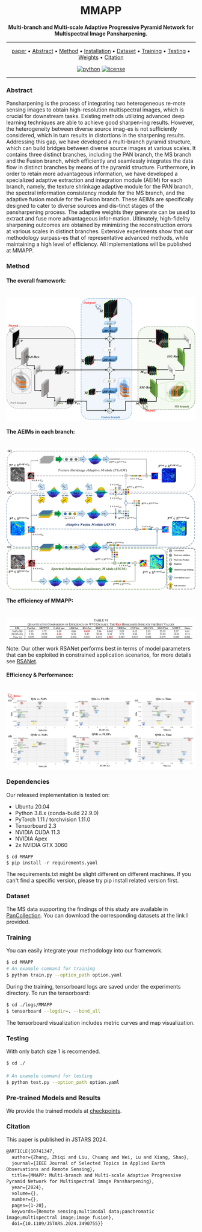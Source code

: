 <div align="center">


# MMAPP
**Multi-branch and Multi-scale Adaptive Progressive Pyramid Network for Multispectral Image Pansharpening.**

______________________________________________________________________
<p align="center">
  <a href="https://ieeexplore.ieee.org/document/10741347">paper</a> •
  <a href="#Abstract">Abstract</a> •
  <a href="#Method">Method</a> •
    <a href="#Dependencies">Installation</a> •
    <a href="#Dataset">Dataset</a> •
<a href="#Training">Training</a> •
<a href="#Testing">Testing</a> •
  <a href="#Pre-trained-models-and-results">Weights</a> •
  <a href="#Citation">Citation</a><br>
 </p>

[![python](https://img.shields.io/badge/python-%20%203.8-blue.svg)]()
[![license](https://img.shields.io/badge/license-Apache%202.0-blue.svg)](https://github.com/JUSTM0VE0N/MMAPP/blob/main/LICENSE)

</div>

______________________________________________________________________
### Abstract
Pansharpening is the process of integrating two heterogeneous re-mote sensing images to obtain high-resolution multispectral images, which is crucial for downstream tasks. Existing methods utilizing advanced deep learning techniques are able to achieve good sharpen-ing results. However, the heterogeneity between diverse source imag-es is not sufficiently considered, which in turn results in distortions in the sharpening results. Addressing this gap, we have developed a multi-branch pyramid structure, which can build bridges between diverse source images at various scales. It contains three distinct branches, including the PAN branch, the MS branch and the Fusion branch, which efficiently and seamlessly integrates the data flow in distinct branches by means of the pyramid structure. Furthermore, in order to retain more advantageous information, we have developed a specialized adaptive extraction and integration module (AEIM) for each branch, namely, the texture shrinkage adaptive module for the PAN branch, the spectral information consistency module for the MS branch, and the adaptive fusion module for the Fusion branch. These AEIMs are specifically designed to cater to diverse sources and dis-tinct stages of the pansharpening process. The adaptive weights they generate can be used to extract and fuse more advantageous infor-mation. Ultimately, high-fidelity sharpening outcomes are obtained by minimizing the reconstruction errors at various scales in distinct branches. Extensive experiments show that our methodology surpass-es that of representative advanced methods, while maintaining a high level of efficiency. All implementations will be published at MMAPP.


### Method
#### The overall framework:
<br>
<img src="charts/framework.png" align=center />

#### The AEIMs in each branch:
<br>
<img src="charts/AEIMs.png" align=center />

#### The efficiency of MMAPP:
<br>
<img src="charts/Efficiency.png" align=center />

Note: Our other work RSANet performs best in terms of model parameters that can be exploited in constrained application scenarios, for more details see [RSANet](https://github.com/JUSTM0VE0N/RSANet).

#### Efficiency & Performance:
<br>
<img src="charts/EP.png" align=center />


### Dependencies
Our released implementation is tested on:

- Ubuntu 20.04
- Python 3.8.x (conda-build 22.9.0) 
- PyTorch 1.11 / torchvision 1.11.0
- Tensorboard 2.3
- NVIDIA CUDA 11.3
- NVIDIA Apex
- 2x NVIDIA GTX 3060

```shell
$ cd MMAPP
$ pip install -r requirements.yaml
```

The requirements.txt might be slight different on different machines. If you can't find a specific version, please try pip install related version first. 


### Dataset
The MS data supporting the findings of this study are available in [PanCollection](https://github.com/liangjiandeng/PanCollection).
You can download the corresponding datasets at the link I provided.


### Training
You can easily integrate your methodology into our framework.
```bash
$ cd MMAPP
# An example command for training
$ python train.py --option_path option.yaml
```

During the training, tensorboard logs are saved under the experiments directory. To run the tensorboard:

```bash
$ cd ./logs/MMAPP
$ tensorboard --logdir=. --bind_all
```
The tensorboard visualization includes metric curves and map visualization.


### Testing
With only batch size 1 is recomended. 
```bash
$ cd ./

# An example command for testing
$ python test.py --option_path option.yaml
```


### Pre-trained Models and Results

We provide the trained models at [checkpoints](https://drive.google.com/drive/folders/1a1MHpIyma891RgKhqhaz6poo8d_XBHF3).


### Citation
This paper is published in JSTARS 2024.

```
@ARTICLE{10741347,
  author={Zhang, Zhiqi and Liu, Chuang and Wei, Lu and Xiang, Shao},
  journal={IEEE Journal of Selected Topics in Applied Earth Observations and Remote Sensing}, 
  title={MMAPP: Multi-branch and Multi-scale Adaptive Progressive Pyramid Network for Multispectral Image Pansharpening}, 
  year={2024},
  volume={},
  number={},
  pages={1-20},
  keywords={Remote sensing;multimodal data;panchromatic image;multispectral image;image fusion},
  doi={10.1109/JSTARS.2024.3490755}}
```
